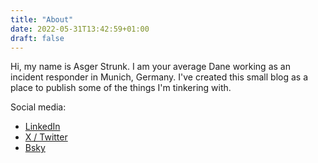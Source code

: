 ```yaml
---
title: "About"
date: 2022-05-31T13:42:59+01:00
draft: false
---
```


Hi, my name is Asger Strunk. I am your average Dane working as an incident responder in Munich, Germany. I've created this small blog as a place to publish some of the things I'm tinkering with.

Social media:
- [LinkedIn](https://www.linkedin.com/in/asgerstrunk/)
- [X / Twitter](https://x.com/hackerkartellet)
- [Bsky](https://bsky.app/profile/hackerkartellet.bsky.social)